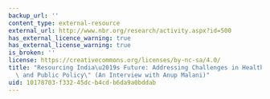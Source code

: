 ```yaml
---
backup_url: ''
content_type: external-resource
external_url: http://www.nbr.org/research/activity.aspx?id=500
has_external_licence_warning: true
has_external_license_warning: true
is_broken: ''
license: https://creativecommons.org/licenses/by-nc-sa/4.0/
title: "Resourcing India\u2019s Future: Addressing Challenges in Healthcare, Innovation,\
  \ and Public Policy\" (An Interview with Anup Malani)"
uid: 10178703-f332-45dc-b4cd-b6da9a0bddab
---
```

